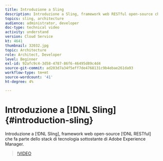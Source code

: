 ```yaml
---
title: Introduzione a Sling
description: Introduzione a Sling, framework web RESTful open-source che fa parte dello stack di tecnologia sottostante di Adobe Experience Manager.
topics: sling, architecture
audience: administrator, developer
doc-type: technical video
activity: understand
version: Cloud Service
kt: 4641
thumbnail: 32032.jpg
topic: Architecture
role: Architect, Developer
level: Beginner
exl-id: 92afc9c4-3d58-4787-86f6-46495d89c4d4
source-git-commit: ad203d7a34f5eff7de4768131c9b4ebae261da93
workflow-type: tm+mt
source-wordcount: '41'
ht-degree: 4%

---
```


# Introduzione a [!DNL Sling] {#introduction-sling}

Introduzione a [!DNL Sling], framework web open-source [!DNL RESTful] che fa parte dello stack di tecnologia sottostante di Adobe Experience Manager.

>[!VIDEO](https://video.tv.adobe.com/v/32032/?quality=12&learn=on)
